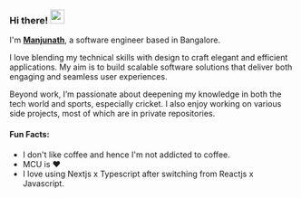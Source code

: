 ### Hi there! <img src="https://emojis.slackmojis.com/emojis/images/1536351075/4594/blob-wave.gif" width="25"/>

I'm [**Manjunath**](https://myvoyage-v1.vercel.app/), a software engineer based in Bangalore.

I love blending my technical skills with design to craft elegant and efficient applications. My aim is to build scalable software solutions that deliver both engaging and seamless user experiences.

Beyond work, I’m passionate about deepening my knowledge in both the tech world and sports, especially cricket. I also enjoy working on various side projects, most of which are in private repositories.

#### Fun Facts:
- I don't like coffee and hence I'm not addicted to coffee.
- MCU is ❤️ 
- I love using Nextjs x Typescript after switching from Reactjs x Javascript.
